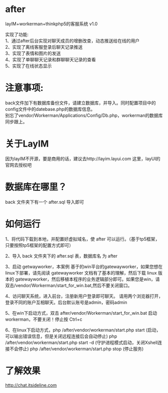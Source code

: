 # after
layIM+workerman+thinkphp5的客服系统 v1.0  

实现了功能:  
1、通过after后台实现对聊天成员的增删改查，动态推送给在线的用户    
2、实现了离线客服登录后聊天记录推送   
3、实现了表情和图片的发送  
4、实现了单聊聊天记录和群聊聊天记录的查看  
5、实现了在线状态显示  

# 注意事项:  
back文件加下有数据库备份文件，请建立数据库，并导入。同时配置项目中的config文件中的datebase.php的数据库信息。  
别忘了vendor/Workerman/Applications/Config/Db.php，workerman的数据库同步跟上。

# 关于LayIM
因为layIM不开源，要是商用的话，建议去http://layim.layui.com  这里，layUI的官网去授权吧  

# 数据库在哪里？  
back 文件夹下有一个 after.sql 导入即可  

# 如何运行  
1、将代码下载到本地，并配置好虚拟域名，使 after 可以运行。（基于tp5框架，只要按照tp5框架的配置方式即可）  
  
2、导入 back 文件夹下的 after.sql 表，数据库名 为 after 
  
3、启动 getwayworker，本案例 基于的win平台的gatewayworker，如果您想在linux下部署，请先阅读 gatewayworker 文档有了基本的理解，然后下载 linux 版本的
gatewayworker，然后移植本程序的业务逻辑部分即可。如果您是win，请双击/vendor/Workerman/start_for_win.bat,然后不要关闭窗口。   
  
4、访问聊天系统，进入前台，注册新用户登录即可聊天。 请用两个浏览器打开，登录不同的账户互相聊天。后台默认账号是admin，密码admin  

5、在win下启动方式，双击 after/vendor/Workerman/start_for_win.bat 启动 workerman，不要关闭！停止按 Ctrl+c

6、在linux下启动方式，php /after/vendor/workerman/start.php start (启动，可以输出错误信息，但是关闭远程连接后会自动停止)
php /after/vendor/workerman/start.php start -d (守护进程模式启动，关闭Xshell连接不会停止)
php /after/vendor/workerman/start.php stop (停止服务)

# 了解效果
http://chat.itsideline.com


